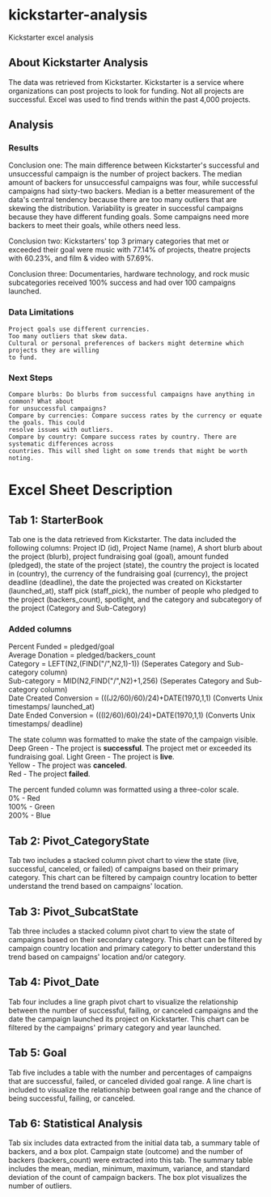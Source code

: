 # kickstarter-analysis
Kickstarter excel analysis

## About Kickstarter Analysis
The data was retrieved from Kickstarter. Kickstarter is a service where organizations can post 
projects to look for funding. Not all projects are successful. Excel was used to find trends 
within the past 4,000 projects.

## Analysis

### Results
Conclusion one: The main difference between Kickstarter's successful and unsuccessful campaign is 
the number of project backers. The median amount of backers for unsuccessful campaigns was four, 
while successful campaigns had sixty-two backers. Median is a better measurement of the data's 
central tendency because there are too many outliers that are skewing the distribution. Variability 
is greater in successful campaigns because they have different funding goals. Some campaigns need 
more backers to meet their goals, while others need less.

Conclusion two: Kickstarters' top 3 primary categories that met or exceeded their goal were music 
with 77.14% of projects, theatre projects with 60.23%, and film & video with 57.69%.

Conclusion three: Documentaries, hardware technology, and rock music subcategories received 100% 
success and had over 100 campaigns launched.

### Data Limitations
    Project goals use different currencies.
    Too many outliers that skew data.
    Cultural or personal preferences of backers might determine which projects they are willing 
    to fund.
    
### Next Steps
    Compare blurbs: Do blurbs from successful campaigns have anything in common? What about 
    for unsuccessful campaigns?
    Compare by currencies: Compare success rates by the currency or equate the goals. This could 
    resolve issues with outliers.
    Compare by country: Compare success rates by country. There are systematic differences across 
    countries. This will shed light on some trends that might be worth noting.
# Excel Sheet Description

## Tab 1: StarterBook
Tab one is the data retrieved from Kickstarter. The data included the following columns:
Project ID (id), Project Name (name), A short blurb about the project (blurb), project fundraising 
goal (goal), amount funded (pledged), the state of the project (state), the country the project is 
located in (country), the currency of the fundraising goal (currency), the project deadline (deadline), 
the date the projected was created on Kickstarter (launched_at), staff pick (staff_pick), the number 
of people who pledged to the project (backers_count), spotlight, and the category and subcategory of 
the project (Category and Sub-Category)

### Added columns
  Percent Funded = pledged/goal  
  Average Donation = pledged/backers_count  
  Category = LEFT(N2,(FIND("/",N2,1)-1)) (Seperates Category and Sub-category column)  
  Sub-category = MID(N2,FIND("/",N2)+1,256) (Seperates Category and Sub-category column)  
  Date Created Conversion = (((J2/60)/60)/24)+DATE(1970,1,1) (Converts Unix timestamps/ launched_at)  
  Date Ended Conversion = (((I2/60)/60)/24)+DATE(1970,1,1) (Converts Unix timestamps/ deadline)  

The state column was formatted to make the state of the campaign visible.  
    Deep Green - The project is **successful**. The project met or exceeded its fundraising goal.
    Light Green - The project is **live**.   
    Yellow - The project was **canceled**.  
    Red - The project **failed**.  
    
The percent funded column was formatted using a three-color scale.  
    0% - Red  
    100% - Green  
    200% - Blue  
    
## Tab 2: Pivot_CategoryState
Tab two includes a stacked column pivot chart to view the state (live, successful, canceled, or failed) 
of campaigns based on their primary category. This chart can be filtered by campaign country location 
to better understand the trend based on campaigns' location.

## Tab 3: Pivot_SubcatState
Tab three includes a stacked column pivot chart to view the state of campaigns based on their secondary 
category. This chart can be filtered by campaign country location and primary category to better 
understand this trend based on campaigns' location and/or category.

## Tab 4: Pivot_Date
Tab four includes a line graph pivot chart to visualize the relationship between the number of successful, 
failing, or canceled campaigns and the date the campaign launched its project on Kickstarter. This chart 
can be filtered by the campaigns' primary category and year launched.

## Tab 5: Goal
Tab five includes a table with the number and percentages of campaigns that are successful, failed, or 
canceled divided goal range. A line chart is included to visualize the relationship between goal range 
and the chance of being successful, failing, or canceled.

## Tab 6: Statistical Analysis
Tab six includes data extracted from the initial data tab, a summary table of backers, and a box plot. 
Campaign state (outcome) and the number of backers (backers_count) were extracted into this tab. The 
summary table includes the mean, median, minimum, maximum, variance, and standard deviation of the count 
of campaign backers. The box plot visualizes the number of outliers.
